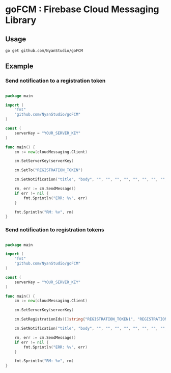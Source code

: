 # goFCM : Firebase Cloud Messaging Library

## Usage

```
go get github.com/NyanStudio/goFCM
```

## Example

### Send notification to a registration token

```go

package main

import (
	"fmt"
	"github.com/NyanStudio/goFCM"
)

const (
	serverKey = "YOUR_SERVER_KEY"
)

func main() {
	cm := new(cloudMessaging.Client)

	cm.SetServerKey(serverKey)

	cm.SetTo("REGISTRATION_TOKEN")

	cm.SetNotification("title", "body", "", "", "", "", "", "", "", "", "", "", "", "")

	rm, err := cm.SendMessage()
	if err != nil {
		fmt.Sprintln("ERR: %v", err)
	}

	fmt.Sprintln("RM: %v", rm)
}

```

### Send notification to registration tokens

```go

package main

import (
	"fmt"
	"github.com/NyanStudio/goFCM"
)

const (
	serverKey = "YOUR_SERVER_KEY"
)

func main() {
	cm := new(cloudMessaging.Client)

	cm.SetServerKey(serverKey)

	cm.SetRegistrationIds([]string{"REGISTRATION_TOKEN1", "REGISTRATION_TOKEN2"})

	cm.SetNotification("title", "body", "", "", "", "", "", "", "", "", "", "", "", "")

	rm, err := cm.SendMessage()
	if err != nil {
		fmt.Sprintln("ERR: %v", err)
	}

	fmt.Sprintln("RM: %v", rm)
}

```
